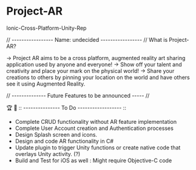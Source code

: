 # Project-AR
Ionic-Cross-Platform-Unity-Rep

// ----------------- Name: undecided ----------------- //
What is Project-AR?

-> Project AR aims to be a cross platform, augmented reality art sharing application used by anyone and everyone!
-> Show off your talent and creativity and place your mark on the physical world! 
-> Share your creations to others by pinning your location on the world and have others see it using Augmented Reality. 

// -------------- Future Features to be announced ----- //

🏆 📓
:: --------------- To Do ------------------ ::
- Complete CRUD functionality without AR feature implementation
- Complete User Account creation and Authentication processes
- Design Splash screen and icons.
- Design and code AR functionality in C#
- Update plugin to trigger Unity functions or create native code that overlays Unity activity. (?)
- Build and Test for iOS as well : Might require Objective-C code
